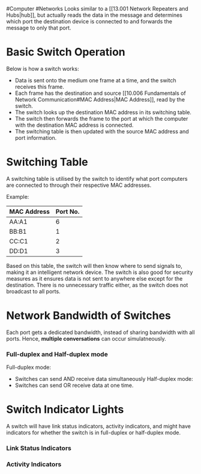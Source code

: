 #Computer #Networks 
Looks similar to a [[13.001 Network Repeaters and Hubs|hub]], but actually reads the data in the message and determines which port the destination device is connected to and forwards the message to only that port.

# Basic Switch Operation
Below is how a switch works:
- Data is sent onto the medium one frame at a time, and the switch receives this frame.
- Each frame has the destination and source [[10.006 Fundamentals of Network Communication#MAC Address|MAC Address]], read by the switch.
- The switch looks up the destination MAC address in its switching table.
- The switch then forwards the frame to the port at which the computer with the destination MAC address is connected.
- The switching table is then updated with the source MAC address and port information.

# Switching Table
A switching table is utilised by the switch to identify what port computers are connected to through their respective MAC addresses.

Example:

| MAC Address | Port No. |
| ----------- | -------- |
| AA:A1       | 6        |
| BB:B1       | 1        |
| CC:C1       | 2        |
| DD:D1       | 3        |
Based on this table, the switch will then know where to send signals to, making it an intelligent network device.
The switch is also good for security measures as it ensures data is not sent to anywhere else except for the destination.
There is no unnecessary traffic either, as the switch does not broadcast to all ports.

# Network Bandwidth of Switches
Each port gets a dedicated bandwidth, instead of sharing bandwidth with all ports.
Hence, **multiple conversations** can occur simulatneously.

### Full-duplex and Half-duplex mode
Full-duplex mode:
- Switches can send AND receive data simultaneously
Half-duplex mode:
- Switches can send OR receive data at one time.

# Switch Indicator Lights
A switch will have link status indicators, activity indicators, and might have indicators for whether the switch is in full-duplex or half-duplex mode.

### Link Status Indicators

### Activity Indicators
